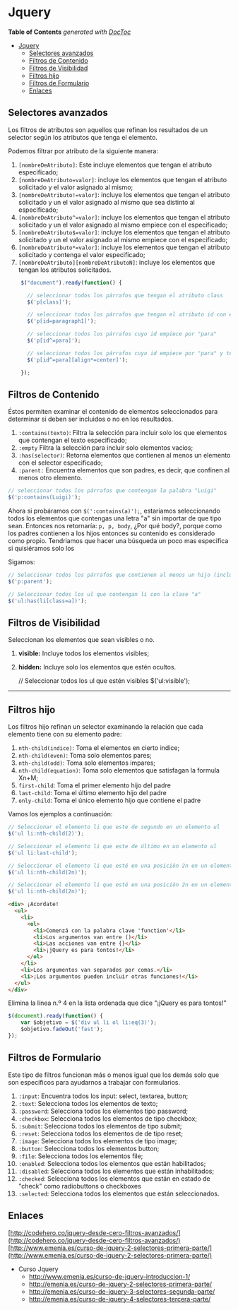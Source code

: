 # Jquery

<!-- START doctoc generated TOC please keep comment here to allow auto update -->
<!-- DON'T EDIT THIS SECTION, INSTEAD RE-RUN doctoc TO UPDATE -->
**Table of Contents**  *generated with [DocToc](https://github.com/thlorenz/doctoc)*

- [Jquery](#jquery)
  - [Selectores avanzados](#selectores-avanzados)
  - [Filtros de Contenido](#filtros-de-contenido)
  - [Filtros de Visibilidad](#filtros-de-visibilidad)
  - [Filtros hijo](#filtros-hijo)
  - [Filtros de Formulario](#filtros-de-formulario)
  - [Enlaces](#enlaces)

<!-- END doctoc generated TOC please keep comment here to allow auto update -->

## Selectores avanzados

Los filtros de atributos son aquellos que refinan los resultados de un selector según los atributos que tenga el elemento.

Podemos filtrar por atributo de la siguiente manera:

1. `[nombreDeAtributo]`: Este incluye elementos que tengan el atributo especificado;
2. `[nombreDeAtributo=valor]`: incluye los elementos que tengan el atributo solicitado y el valor asignado al mismo;
3. `[nombreDeAtributo!=valor]`: incluye los elementos que tengan el atributo solicitado y un el valor asignado al mismo que sea distinto al especificado;
4. `[nombreDeAtributo^=valor]`: incluye los elementos que tengan el atributo solicitado y un el valor asignado al mismo empiece con el especificado;
5. `[nombreDeAtributo$=valor]`: incluye los elementos que tengan el atributo solicitado y un el valor asignado al mismo empiece con el especificado;
6. `[nombreDeAtributo*=valor]`: incluye los elementos que tengan el atributo solicitado y contenga el valor especificado;
7. `[nombreDeAtributo][nombreDeAtributoN]`: incluye los elementos que tengan los atributos solicitados.


```javascript
    $("document").ready(function() {

      // seleccionar todos los párrafos que tengan el atributo class
      $('p[class]');

      // seleccionar todos los párrafos que tengan el atributo id con el valor paragraph1
      $('p[id=paragraph1]');

      // seleccionar todos los párrafos cuyo id empiece por "para"
      $('p[id^=para]');

      // seleccionar todos los párrafos cuyo id empiece por "para" y tenga un atributo llamado align que contenga "center"
      $('p[id^=para][align*=center]');

    });
```


## Filtros de Contenido

Éstos permiten examinar el contenido de elementos seleccionados para determinar si deben ser incluidos o no en los resultados.

1. `:contains(texto)`: Filtra la selección para incluir solo los que elementos que contengan el texto especificado;
2. `:empty` Filtra la selección para incluir solo elementos vacios;
3. `:has(selector)`: Retorna elementos que contienen al menos un elemento con el selector especificado;
4. `:parent:` Encuentra elementos que son padres, es decir, que confinen al menos otro elemento.

```javascript
// seleccionar todos los párrafos que contengan la palabra "Luigi"
$('p:contains(Luigi)');
```

Ahora si probáramos con `$(':contains(a)');`, estaríamos seleccionando todos los elementos que contengas una letra "a" sin importar de que tipo sean. Entonces nos retornaría: `p, p, body`, ¿Por qué body?, porque como los padres contienen a los hijos entonces su contenido es considerado como propio. Tendriamos que hacer una búsqueda un poco mas especifica si quisiéramos solo los


Sigamos:

```javascript
// Seleccionar todos los párrafos que contienen al menos un hijo (incluyendo texto)
$('p:parent');

// Seleccionar todos los ul que contengan li con la clase "a"
$('ul:has(li[class=a])');
```

## Filtros de Visibilidad

Seleccionan los elementos que sean visibles o no.

1. **visible:** Incluye todos los elementos visibles;
2. **hidden:** Incluye solo los elementos que estén ocultos.

    // Seleccionar todos los ul que estén visibles
    $('ul:visible');

* * *

## Filtros hijo

Los filtros hijo refinan un selector examinando la relación que cada elemento tiene con su elemento padre:

1. `nth-child(indice)`: Toma el elementos en cierto indice;
2. `nth-child(even)`: Toma solo elementos pares;
3. `nth-child(odd)`: Toma solo elementos impares;
4. `nth-child(equation)`: Toma solo elementos que satisfagan la formula Xn+M;
5. `first-child`: Toma el primer elemento hijo del padre
6. `last-child`: Toma el último elemento hijo del padre
7. `only-child`: Toma el único elemento hijo que contiene el padre

Vamos los ejemplos a continuación:

```javascript
// Seleccionar el elemento li que este de segundo en un elemento ul
$('ul li:nth-child(2)');

// Seleccionar el elemento li que este de último en un elemento ul
$('ul li:last-child');

// Seleccionar el elemento li que esté en una posición 2n en un elemento ul
$('ul li:nth-child(2n)');

// Seleccionar el elemento li que esté en una posición 2n en un elemento ul
$('ul li:nth-child(2n)');
```
```html
<div> ¡Acordate!
  <ul>
    <li>
      <ol>
        <li>Comenzá con la palabra clave 'function'</li>
        <li>Los argumentos van entre ()</li>
        <li>Las acciones van entre {}</li>
        <li>¡jQuery es para tontos!</li>
      </ol>
    </li>
    <li>Los argumentos van separados por comas.</li>
    <li>¡Los argumentos pueden incluir otras funciones!</li>
  </ul>
</div>   
```

Elimina la línea n.º 4 en la lista ordenada que dice "¡jQuery es para tontos!"
```javascript
$(document).ready(function() {
    var $objetivo = $('div ul li ol li:eq(3)');
    $objetivo.fadeOut('fast');
});
```


## Filtros de Formulario

Este tipo de filtros funcionan más o menos igual que los demás solo que son específicos para ayudarnos a trabajar con formularios.

1. `:input`: Encuentra todos los input: select, textarea, button;
2. `:text`: Selecciona todos los elementos de texto;
3. `:password`: Selecciona todos los elementos tipo password;
4. `:checkbox`: Selecciona todos los elementos de tipo checkbox;
5. `:submit`: Selecciona todos los elementos de tipo submit;
6. `:reset`: Selecciona todos los elementos de de tipo reset;
7. `:image`: Selecciona todos los elementos de tipo image;
8. `:button`: Selecciona todos los elementos button;
9. `:file`: Selecciona todos los elementos file;
10. `:enabled`: Selecciona todos los elementos que están habilitados;
11. `:disabled`: Selecciona todos los elementos que están inhabilitados;
12. `:checked`: Selecciona todos los elementos que están en estado de "check" como radiobuttons o checkboxes
13. `:selected`: Selecciona todos los elementos que están seleccionados.

## Enlaces

[http://codehero.co/jquery-desde-cero-filtros-avanzados/](http://codehero.co/jquery-desde-cero-filtros-avanzados/)
[http://www.emenia.es/curso-de-jquery-2-selectores-primera-parte/](http://www.emenia.es/curso-de-jquery-2-selectores-primera-parte/)
  * Curso Jquery
    * http://www.emenia.es/curso-de-jquery-introduccion-1/
    * http://emenia.es/curso-de-jquery-2-selectores-primera-parte/
    * http://emenia.es/curso-de-jquery-3-selectores-segunda-parte/
    * http://emenia.es/curso-de-jquery-4-selectores-tercera-parte/